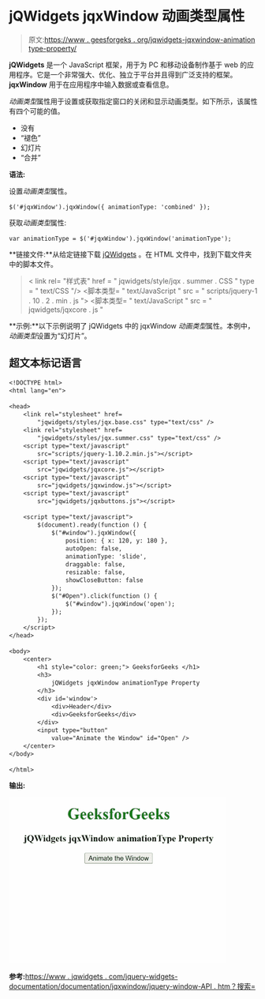 # jQWidgets jqxWindow 动画类型属性

> 原文:[https://www . geesforgeks . org/jqwidgets-jqxwindow-animation type-property/](https://www.geeksforgeeks.org/jqwidgets-jqxwindow-animationtype-property/)

**jQWidgets** 是一个 JavaScript 框架，用于为 PC 和移动设备制作基于 web 的应用程序。它是一个非常强大、优化、独立于平台并且得到广泛支持的框架。 **jqxWindow** 用于在应用程序中输入数据或查看信息。

*动画类型*属性用于设置或获取指定窗口的关闭和显示动画类型。如下所示，该属性有四个可能的值。

*   没有
*   “褪色”
*   幻灯片
*   “合并”

**语法:**

设置*动画类型*属性。

```
$('#jqxWindow').jqxWindow({ animationType: 'combined' });  
```

获取*动画类型*属性:

```
var animationType = $('#jqxWindow').jqxWindow('animationType'); 
```

**链接文件:**从给定链接下载 [jQWidgets](https://www.jqwidgets.com/download/) 。在 HTML 文件中，找到下载文件夹中的脚本文件。

> <link rel="”stylesheet”" href="”jqwidgets/styles/jqx.base.css”" type="”text/css”">
> < link rel= "样式表" href = " jqwidgets/style/jqx . summer . CSS " type = " text/CSS "/>
> <脚本类型= " text/JavaScript " src = " scripts/jquery-1 . 10 . 2 . min . js "></脚本>
> <脚本类型= " text/JavaScript " src = " jqwidgets/jqxcore . js "

**示例:**以下示例说明了 jQWidgets 中的 jqxWindow *动画类型*属性。本例中，*动画类型*设置为“幻灯片”。

## 超文本标记语言

```
<!DOCTYPE html>
<html lang="en">

<head>
    <link rel="stylesheet" href=
        "jqwidgets/styles/jqx.base.css" type="text/css" />
    <link rel="stylesheet" href=
        "jqwidgets/styles/jqx.summer.css" type="text/css" />
    <script type="text/javascript" 
        src="scripts/jquery-1.10.2.min.js"></script>
    <script type="text/javascript" 
        src="jqwidgets/jqxcore.js"></script>
    <script type="text/javascript" 
        src="jqwidgets/jqxwindow.js"></script>
    <script type="text/javascript" 
        src="jqwidgets/jqxbuttons.js"></script>

    <script type="text/javascript">
        $(document).ready(function () {
            $("#window").jqxWindow({
                position: { x: 120, y: 180 },
                autoOpen: false,
                animationType: 'slide',
                draggable: false,
                resizable: false,
                showCloseButton: false
            });
            $("#Open").click(function () {
                $("#window").jqxWindow('open');
            });
        });
    </script>
</head>

<body>
    <center>
        <h1 style="color: green;"> GeeksforGeeks </h1>
        <h3>
            jQWidgets jqxWindow animationType Property
        </h3>
        <div id='window'>
            <div>Header</div>
            <div>GeeksforGeeks</div>
        </div>
        <input type="button" 
            value="Animate the Window" id="Open" />
    </center>
</body>

</html>
```

**输出:**

![](img/e73c8019c145c1da99f3e9446d05231f.png)

**参考:**[https://www . jqwidgets . com/jquery-widgets-documentation/documentation/jqxwindow/jquery-window-API . htm？搜索=](https://www.jqwidgets.com/jquery-widgets-documentation/documentation/jqxwindow/jquery-window-api.htm?search=)